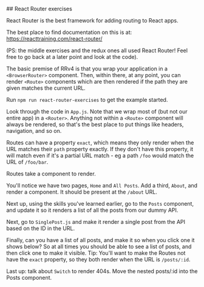 ## React Router exercises

React Router is the best framework for adding routing to React apps.

The best place to find documentation on this is at: https://reacttraining.com/react-router/

(PS: the middle exercises and the redux ones all used React Router! Feel free to go back at a later point and look at the code).

The basic premise of RRv4 is that you wrap your application in a `<BrowserRouter>` component. Then, within there, at any point, you can render `<Route>` components which are then rendered if the path they are given matches the current URL.

Run `npm run react-router-exercises` to get the example started.

Look through the code in `App.js`. Note that we wrap most of (but not our entire app) in a `<Router>`. Anything not within a `<Route>` component will always be rendered, so that's the best place to put things like headers, navigation, and so on.

Routes can have a property `exact`, which means they only render when the URL matches their `path` property exactly. If they don't have this property, it will match even if it's a partial URL match - eg a path `/foo` would match the URL of `/foo/bar`.

Routes take a component to render.

You'll notice we have two pages, `Home` and `All Posts`. Add a third, `About`, and render a component. It should be present at the `/about` URL.

Next up, using the skills you've learned earlier, go to the `Posts` component, and update it so it renders a list of all the posts from our dummy API.

Next, go to `SinglePost.js` and make it render a single post from the API based on the ID in the URL.

Finally, can you have a list of all posts, and make it so when you click one it shows below? So at all times you should be able to see a list of posts, and then click one to make it visible. Tip: You'll want to make the Routes not have the `exact` property, so they both render when the URL is `/posts/:id`.

Last up: talk about `Switch` to render 404s. Move the nested posts/:id into the Posts component.
